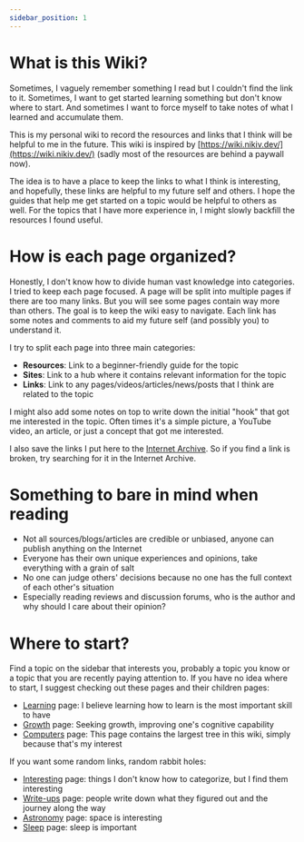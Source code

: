 ```yaml
---
sidebar_position: 1
---
```


# What is this Wiki?

Sometimes, I vaguely remember something I read but I couldn't find the link to
it. Sometimes, I want to get started learning something but don't know where to
start. And sometimes I want to force myself to take notes of what I learned and
accumulate them.

This is my personal wiki to record the resources and links that I think will be
helpful to me in the future. This wiki is inspired by
[https://wiki.nikiv.dev/](https://wiki.nikiv.dev/) (sadly most of the resources
are behind a paywall now).

The idea is to have a place to keep the links to what I think is interesting,
and hopefully, these links are helpful to my future self and others. I hope the
guides that help me get started on a topic would be helpful to others as well.
For the topics that I have more experience in, I might slowly backfill the
resources I found useful.

# How is each page organized?

Honestly, I don't know how to divide human vast knowledge into categories. I
tried to keep each page focused. A page will be split into multiple pages if
there are too many links. But you will see some pages contain way more than
others. The goal is to keep the wiki easy to navigate. Each link has some notes
and comments to aid my future self (and possibly you) to understand it.

I try to split each page into three main categories:

- **Resources**: Link to a beginner-friendly guide for the topic
- **Sites**: Link to a hub where it contains relevant information for the topic
- **Links**: Link to any pages/videos/articles/news/posts that I think are
  related to the topic

I might also add some notes on top to write down the initial "hook" that got me
interested in the topic. Often times it's a simple picture, a YouTube video, an
article, or just a concept that got me interested.

I also save the links I put here to the
[Internet Archive](https://archive.org/). So if you find a link is broken, try
searching for it in the Internet Archive.

# Something to bare in mind when reading

- Not all sources/blogs/articles are credible or unbiased, anyone can publish
  anything on the Internet
- Everyone has their own unique experiences and opinions, take everything with a
  grain of salt
- No one can judge others' decisions because no one has the full context of each
  other's situation
- Especially reading reviews and discussion forums, who is the author and why
  should I care about their opinion?

# Where to start?

Find a topic on the sidebar that interests you, probably a topic you know or a
topic that you are recently paying attention to. If you have no idea where to
start, I suggest checking out these pages and their children pages:

- [Learning](./learning/01-learning.md) page: I believe learning how to learn is
  the most important skill to have
- [Growth](./learning/growth/01-growth.md) page: Seeking growth, improving one's
  cognitive capability
- [Computers](./computers/01-computers.md) page: This page contains the largest
  tree in this wiki, simply because that's my interest

If you want some random links, random rabbit holes:

- [Interesting](./interesting/01-interesting.md) page: things I don't know how
  to categorize, but I find them interesting
- [Write-ups](./interesting/write-ups.md) page: people write down what they
  figured out and the journey along the way
- [Astronomy](./astronomy.md) page: space is interesting
- [Sleep](./wellbeing/sleep.md) page: sleep is important
